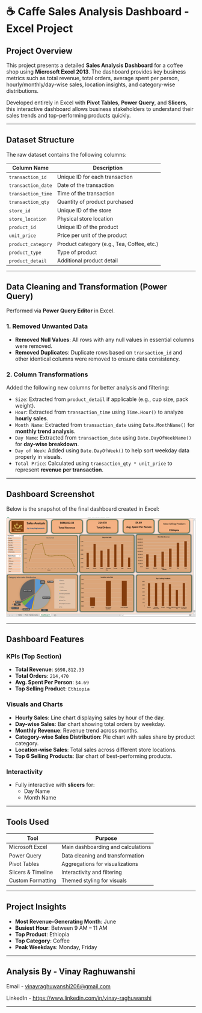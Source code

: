 # ☕ Caffe Sales Analysis Dashboard - Excel Project

## Project Overview
This project presents a detailed **Sales Analysis Dashboard** for a coffee shop using **Microsoft Excel 2013**. The dashboard provides key business metrics such as total revenue, total orders, average spent per person, hourly/monthly/day-wise sales, location insights, and category-wise distributions.

Developed entirely in Excel with **Pivot Tables**, **Power Query**, and **Slicers**, this interactive dashboard allows business stakeholders to understand their sales trends and top-performing products quickly.

---

## Dataset Structure

The raw dataset contains the following columns:

| Column Name         | Description                                   |
|---------------------|-----------------------------------------------|
| `transaction_id`     | Unique ID for each transaction               |
| `transaction_date`   | Date of the transaction                      |
| `transaction_time`   | Time of the transaction                      |
| `transaction_qty`    | Quantity of product purchased                |
| `store_id`           | Unique ID of the store                       |
| `store_location`     | Physical store location                      |
| `product_id`         | Unique ID of the product                     |
| `unit_price`         | Price per unit of the product                |
| `product_category`   | Product category (e.g., Tea, Coffee, etc.)   |
| `product_type`       | Type of product                              |
| `product_detail`     | Additional product detail                    |

---

## Data Cleaning and Transformation (Power Query)

Performed via **Power Query Editor** in Excel.

### 1. Removed Unwanted Data
- **Removed Null Values**: All rows with any null values in essential columns were removed.
- **Removed Duplicates**: Duplicate rows based on `transaction_id` and other identical columns were removed to ensure data consistency.

### 2. Column Transformations
Added the following new columns for better analysis and filtering:

- `Size`: Extracted from `product_detail` if applicable (e.g., cup size, pack weight).
- `Hour`: Extracted from `transaction_time` using `Time.Hour()` to analyze **hourly sales**.
- `Month Name`: Extracted from `transaction_date` using `Date.MonthName()` for **monthly trend analysis**.
- `Day Name`: Extracted from `transaction_date` using `Date.DayOfWeekName()` for **day-wise breakdown**.
- `Day of Week`: Added using `Date.DayOfWeek()` to help sort weekday data properly in visuals.
- `Total Price`: Calculated using `transaction_qty * unit_price` to represent **revenue per transaction**.

---

## Dashboard Screenshot

Below is the snapshot of the final dashboard created in Excel:

![Dashboard Screenshot](https://github.com/vinayraghu1c/Caffe_Sales_Analysis_Excel/blob/main/Dashboard.png)

---

## Dashboard Features

### KPIs (Top Section)
- **Total Revenue**: `$698,812.33`
- **Total Orders**: `214,470`
- **Avg. Spent Per Person**: `$4.69`
- **Top Selling Product**: `Ethiopia`

### Visuals and Charts

- **Hourly Sales**: Line chart displaying sales by hour of the day.
- **Day-wise Sales**: Bar chart showing total orders by weekday.
- **Monthly Revenue**: Revenue trend across months.
- **Category-wise Sales Distribution**: Pie chart with sales share by product category.
- **Location-wise Sales**: Total sales across different store locations.
- **Top 6 Selling Products**: Bar chart of best-performing products.

### Interactivity
- Fully interactive with **slicers** for:
  - Day Name
  - Month Name

---

## Tools Used

| Tool | Purpose |
|------|---------|
| Microsoft Excel | Main dashboarding and calculations |
| Power Query | Data cleaning and transformation |
| Pivot Tables | Aggregations for visualizations |
| Slicers & Timeline | Interactivity and filtering |
| Custom Formatting | Themed styling for visuals |

---

## Project Insights

- **Most Revenue-Generating Month**: June
- **Busiest Hour**: Between 9 AM – 11 AM
- **Top Product**: Ethiopia
- **Top Category**: Coffee
- **Peak Weekdays**: Monday, Friday

---

##  Analysis By - **Vinay Raghuwanshi**  

Email - vinayraghuwanshi206@gmail.com

LinkedIn - https://www.linkedin.com/in/vinay-raghuwanshi

---
